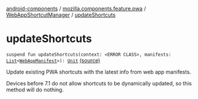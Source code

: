 [android-components](../../index.md) / [mozilla.components.feature.pwa](../index.md) / [WebAppShortcutManager](index.md) / [updateShortcuts](./update-shortcuts.md)

# updateShortcuts

`suspend fun updateShortcuts(context: <ERROR CLASS>, manifests: `[`List`](https://kotlinlang.org/api/latest/jvm/stdlib/kotlin.collections/-list/index.html)`<`[`WebAppManifest`](../../mozilla.components.concept.engine.manifest/-web-app-manifest/index.md)`>): `[`Unit`](https://kotlinlang.org/api/latest/jvm/stdlib/kotlin/-unit/index.html) [(source)](https://github.com/mozilla-mobile/android-components/blob/master/components/feature/pwa/src/main/java/mozilla/components/feature/pwa/WebAppShortcutManager.kt#L87)

Update existing PWA shortcuts with the latest info from web app manifests.

Devices before 7.1 do not allow shortcuts to be dynamically updated,
so this method will do nothing.

